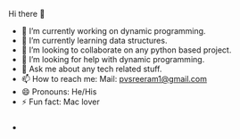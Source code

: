  Hi there 👋
- 🔭 I’m currently working on dynamic programming.
- 🌱 I’m currently learning data structures.
- 👯 I’m looking to collaborate on any python based project.
- 🤔 I’m looking for help with dynamic programming.
- 💬 Ask me about any tech related stuff.
- 📫 How to reach me: Mail: pvsreeram1@gmail.com
- 😄 Pronouns: He/His
- ⚡ Fun fact: Mac lover
- ###
